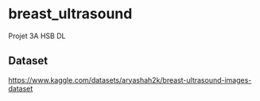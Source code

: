 # breast_ultrasound
Projet 3A HSB DL


## Dataset
https://www.kaggle.com/datasets/aryashah2k/breast-ultrasound-images-dataset
